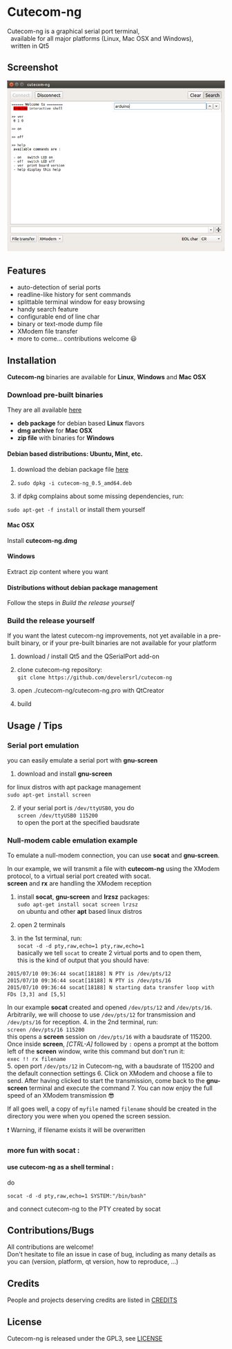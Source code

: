 # Cutecom-ng #

Cutecom-ng is a graphical serial port terminal,<br>
&nbsp;&nbsp;available for all major platforms (Linux, Mac OSX and Windows),<br>
&nbsp;&nbsp;written in Qt5

## Screenshot

![Cutecom-ng screenshot](cutecom-ng.screenshot.png)
## Features

 - auto-detection of serial ports
 - readline-like history for sent commands
 - splittable terminal window for easy browsing
 - handy search feature
 - configurable end of line char
 - binary or text-mode dump file
 - XModem file transfer
 - more to come... contributions welcome :smiley:

## Installation

**Cutecom-ng** binaries are available for **Linux**, **Windows** and **Mac OSX**

### Download pre-built binaries

They are all available [here](https://github.com/develersrl/cutecom-ng/releases)

 - **deb package** for debian based **Linux** flavors
 - **dmg archive** for **Mac OSX**
 - **zip file** with binaries for **Windows**

#### Debian based distributions: Ubuntu, Mint, etc.

1. download the debian package file [here](https://github.com/develersrl/cutecom-ng/releases)

2. ```sudo dpkg -i cutecom-ng_0.5_amd64.deb``` <br>

3. if dpkg complains about some missing dependencies, run:

```sudo apt-get -f install```
or install them yourself

#### Mac OSX

Install **cutecom-ng.dmg**

#### Windows

Extract zip content where you want


#### Distributions without debian package management

Follow the steps in *Build the release yourself*

### Build the release yourself

If you want the latest cutecom-ng improvements, not yet available in a pre-built binary, or if your pre-built binaries are not available for your platform

1. download / install Qt5 and the QSerialPort add-on

2. clone cutecom-ng repository:  
```git clone https://github.com/develersrl/cutecom-ng```

3. open ./cutecom-ng/cutecom-ng.pro with QtCreator
4. build

## Usage / Tips

### Serial port emulation

you can easily emulate a serial port with **gnu-screen**

 1. download and install **gnu-screen**

 for linux distros with apt package management<br>```sudo apt-get install screen```  

 2. if your serial port is `/dev/ttyUSB0`, you do  
```screen /dev/ttyUSB0 115200```<br>to open the port at the specified baudsrate

### Null-modem cable emulation example

To emulate a null-modem connection, you can use **socat** and
**gnu-screen**.

In our example, we will transmit a file with **cutecom-ng** using the XModem
protocol, to a virtual serial port created with socat.<br>**screen** and **rx**
are handling the XModem reception

 1. install **socat**, **gnu-screen** and **lrzsz** packages:<br>
 ```sudo apt-get install socat screen lrzsz```<br>on ubuntu and other **apt**
    based linux distros

 2. open 2 terminals

 3. in the 1st terminal, run:<br>
```socat -d -d pty,raw,echo=1 pty,raw,echo=1```<br>
basically we tell `socat` to create 2 virtual ports and to open them,<br>this is
the kind of output that you should have:
```
2015/07/10 09:36:44 socat[18188] N PTY is /dev/pts/12
2015/07/10 09:36:44 socat[18188] N PTY is /dev/pts/16
2015/07/10 09:36:44 socat[18188] N starting data transfer loop with FDs [3,3] and [5,5]
```
In our example **socat** created and opened
`/dev/pts/12` and `/dev/pts/16`.
Arbitrarily, we will choose to use `/dev/pts/12` for transmission and `/dev/pts/16` for reception.
 4. in the 2nd terminal, run:<br>```screen /dev/pts/16 115200```<br>
this opens a **screen** session on `/dev/pts/16` with a baudsrate of 115200.<br>
Once inside **screen**, *[CTRL-A]* followed by `:` opens a prompt at the bottom
left of the **screen** window, write this command but don't run it:<br>
```exec !! rx filename```<br>
 5. open port ```/dev/pts/12``` in Cutecom-ng, with a baudsrate of 115200 and the
default connection settings
 6. Click on XModem and choose a file to send. After having clicked to start the
transmission, come back to the **gnu-screen** terminal and execute the command
 7. You can now enjoy the full speed of an XModem transmission :sunglasses:

If all goes well, a copy of `myfile` named `filename` should be created in the
directory you were when you opened the screen session.

:exclamation: Warning, if filename exists it will be overwritten

### more fun with socat :

#### use cutecom-ng as a shell terminal :
do
```
socat -d -d pty,raw,echo=1 SYSTEM:"/bin/bash"
```
and connect cutecom-ng to the PTY created by socat

## Contributions/Bugs

All contributions are welcome!  
Don't hesitate to file an issue in case of bug, including as many details as you 
can (version, platform, qt version, how to reproduce, ...)

## Credits

People and projects deserving credits are listed in [CREDITS](./CREDITS)

## License

Cutecom-ng is released under the GPL3, see [LICENSE](../LICENSE)
